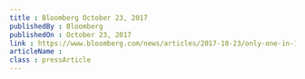 ```yaml
---
title : Bloomberg October 23, 2017
publishedBy : Bloomberg
publishedOn : October 23, 2017
link : https://www.bloomberg.com/news/articles/2017-10-23/only-one-in-10-tokens-is-in-use-following-initial-coin-offerings
articleName : 
class : pressArticle
---
```


